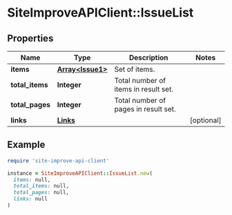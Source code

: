 # SiteImproveAPIClient::IssueList

## Properties

| Name | Type | Description | Notes |
| ---- | ---- | ----------- | ----- |
| **items** | [**Array&lt;Issue1&gt;**](Issue1.md) | Set of items. |  |
| **total_items** | **Integer** | Total number of items in result set. |  |
| **total_pages** | **Integer** | Total number of pages in result set. |  |
| **links** | [**Links**](Links.md) |  | [optional] |

## Example

```ruby
require 'site-improve-api-client'

instance = SiteImproveAPIClient::IssueList.new(
  items: null,
  total_items: null,
  total_pages: null,
  links: null
)
```

